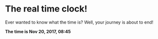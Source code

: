# The real time clock!

Ever wanted to know what the time is? Well, your journey is about to end!

**The time is Nov 20, 2017, 08:45**